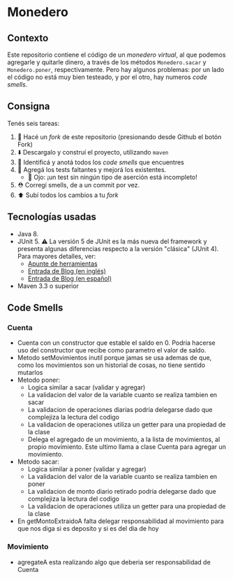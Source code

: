 # Monedero

## Contexto

Este repositorio contiene el código de un _monedero virtual_, al que podemos agregarle y quitarle dinero, a través 
de los métodos `Monedero.sacar` y `Monedero.poner`, respectivamente. 
Pero hay algunos problemas: por un lado el código no está muy bien testeado, y por el otro, hay numeros _code smells_. 

## Consigna

Tenés seis tareas: 

 1. :fork_and_knife: Hacé un _fork_ de este repositorio (presionando desde Github el botón Fork)
 2. :arrow_down: Descargalo y construí el proyecto, utilizando `maven`
 2. :nose: Identificá y anotá todos los _code smells_ que encuentres 
 3. :test_tube: Agregá los tests faltantes y mejorá los existentes. 
     * :eyes: Ojo: ¡un test sin ningún tipo de aserción está incompleto!
 4. :rescue_worker_helmet: Corregí smells, de a un commit por vez. 
 5. :arrow_up: Subí todos los cambios a tu _fork_

## Tecnologías usadas

* Java 8.
* JUnit 5. :warning: La versión 5 de JUnit es la más nueva del framework y presenta algunas diferencias respecto a la versión "clásica" (JUnit 4). Para mayores detalles, ver:
    *  [Apunte de herramientas](https://docs.google.com/document/d/1VYBey56M0UU6C0689hAClAvF9ILE6E7nKIuOqrRJnWQ/edit#heading=h.dnwhvummp994)
    *  [Entrada de Blog (en inglés)](https://www.baeldung.com/junit-5-migration)
    *  [Entrada de Blog (en español)](https://www.paradigmadigital.com/dev/nos-espera-junit-5/)
* Maven 3.3 o superior

## Code Smells
### Cuenta
- Cuenta con un constructor que estable el saldo en 0. Podria hacerse uso del constructor que recibe como parametro el valor de saldo.
- Metodo setMovimientos inutil porque jamas se usa ademas de que, como los movimientos son un historial de cosas, no tiene sentido mutarlos
- Metodo poner:
    - Logica similar a sacar (validar y agregar)
    - La validacion del valor de la variable cuanto se realiza tambien en sacar
    - La validacion de operaciones diarias podria delegarse dado que complejiza la lectura del codigo
    - La validacion de operaciones utiliza un getter para una propiedad de la clase
    - Delega el agregado de un movimiento, a la lista de movimientos, al propio movimiento. Este ultimo llama a clase Cuenta para agregar un movimiento.
- Metodo sacar:
    - Logica similar a poner (validar y agregar)
    - La validacion del valor de la variable cuanto se realiza tambien en poner
    - La validacion de monto diario retirado podria delegarse dado que complejiza la lectura del codigo
    - La validacion de operaciones utiliza un getter para una propiedad de la clase
- En getMontoExtraidoA falta delegar responsabilidad al movimiento para que nos diga si es deposito y si es del dia de hoy

### Movimiento
- agregateA esta realizando algo que deberia ser responsabilidad de Cuenta